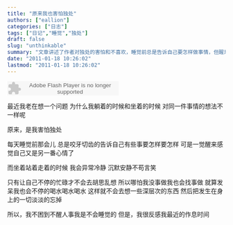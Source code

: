 ```yaml
---
title: "原来我也害怕独处"
authors: ["eallion"]
categories: ["日志"]
tags: ["日记","睡觉","独处"]
draft: false
slug: "unthinkable"
summary: "文章讲述了作者对独处的害怕和不喜欢，睡觉前总是告诉自己要怎样做事情，但醒来后心情又会改变。坐着、站着、走着时作者会冷静沉默安静，只有忙碌才能避免胡思乱想。即使没事可做也会找事做或者发呆喝水来淡化内心的东西。虽然不困但也不愿意去睡觉。最近作息时间令人反感。"
date: "2011-01-18 10:26:02"
lastmod: "2011-01-18 10:26:02"
---
```


<embed src="http://www.xiami.com/widget/0_24433/singlePlayer.swf" type="application/x-shockwave-flash" width="257" height="33" wmode="transparent"></embed>

最近我老在想一个问题
为什么我躺着的时候和坐着的时候
对同一件事情的想法不一样呢

原来，是我害怕独处

每天睡觉前那会儿
总是咬牙切齿的告诉自己有些事要怎样要怎样
可是一觉醒来感觉自己又是另一番心情了

而坐着站着走着的时候
我会异常冷静
沉默安静不苟言笑

只有让自己不停的忙碌才不会去胡思乱想
所以哪怕我没事做我也会找事做
就算发呆我也会不停的喝水喝水喝水
这样就不会去想一些深层次的东西
然后把发生在身上的一切淡淡的忘掉

所以，我不困到不醒人事我是不会睡觉的
但是，我很反感我最近的作息时间
